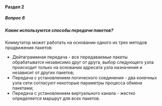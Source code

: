 #### Раздел 2

##### Вопрос 6

##### Какие используются способы передачи пакетов?

Коммутатор может работать на основании одного их трех методов продвижения пакетов:

- Дейтаграммная передача - все передаваемые пакеты обрабатыватся независимо друг от друга, выбор следующего узла происходит только на основании адресата узла назначения и независит от других пакетов; 
- Передача с установлением логического соединения - два конечных узла сети согласуют некоторые параметры процесса обмена пакетами;
- Передача с установлением виртуального канала - жестко определяется маршрут для всех пакетов.